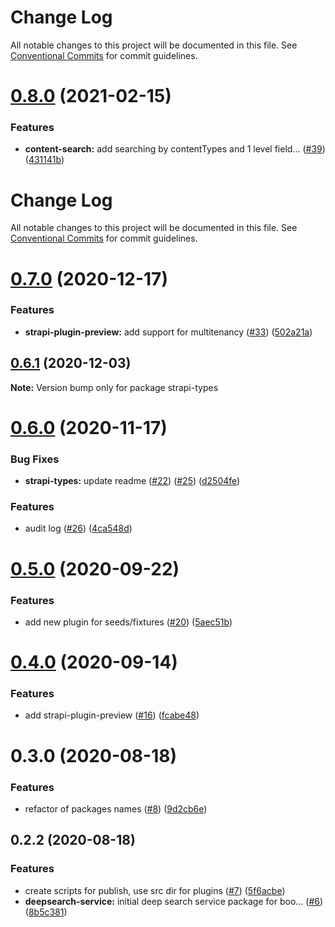 # Change Log

All notable changes to this project will be documented in this file.
See [Conventional Commits](https://conventionalcommits.org) for commit guidelines.

# [0.8.0](https://github.com/VirtusLab/strapi-molecules/compare/strapi-types@0.7.0...strapi-types@0.8.0) (2021-02-15)


### Features

* **content-search:** add searching by contentTypes and 1 level field… ([#39](https://github.com/VirtusLab/strapi-molecules/issues/39)) ([431141b](https://github.com/VirtusLab/strapi-molecules/commit/431141b4614a2251557c988a95d168ad876fb940))





# Change Log

All notable changes to this project will be documented in this file. See
[Conventional Commits](https://conventionalcommits.org) for commit guidelines.

# [0.7.0](https://github.com/VirtusLab/strapi-molecules/compare/strapi-types@0.6.1...strapi-types@0.7.0) (2020-12-17)

### Features

- **strapi-plugin-preview:** add support for multitenancy
  ([#33](https://github.com/VirtusLab/strapi-molecules/issues/33))
  ([502a21a](https://github.com/VirtusLab/strapi-molecules/commit/502a21aacb13c9465ac76fa05143b006d92c0b13))

## [0.6.1](https://github.com/VirtusLab/strapi-molecules/compare/strapi-types@0.6.0...strapi-types@0.6.1) (2020-12-03)

**Note:** Version bump only for package strapi-types

# [0.6.0](https://github.com/VirtusLab/strapi-molecules/compare/strapi-types@0.5.0...strapi-types@0.6.0) (2020-11-17)

### Bug Fixes

- **strapi-types:** update readme
  ([#22](https://github.com/VirtusLab/strapi-molecules/issues/22))
  ([#25](https://github.com/VirtusLab/strapi-molecules/issues/25))
  ([d2504fe](https://github.com/VirtusLab/strapi-molecules/commit/d2504fe9121ac7aecd3fb7a4b9e4fb828343a950))

### Features

- audit log ([#26](https://github.com/VirtusLab/strapi-molecules/issues/26))
  ([4ca548d](https://github.com/VirtusLab/strapi-molecules/commit/4ca548d18deaa6cdea82beb077c696d6cf134562))

# [0.5.0](https://github.com/VirtusLab/strapi-molecules/compare/strapi-types@0.4.0...strapi-types@0.5.0) (2020-09-22)

### Features

- add new plugin for seeds/fixtures
  ([#20](https://github.com/VirtusLab/strapi-molecules/issues/20))
  ([5aec51b](https://github.com/VirtusLab/strapi-molecules/commit/5aec51b8d0a064488836692792ff7a375768c3f5))

# [0.4.0](https://github.com/VirtusLab/strapi-molecules/compare/strapi-types@0.3.0...strapi-types@0.4.0) (2020-09-14)

### Features

- add strapi-plugin-preview
  ([#16](https://github.com/VirtusLab/strapi-molecules/issues/16))
  ([fcabe48](https://github.com/VirtusLab/strapi-molecules/commit/fcabe488004560ae8b7ac58087b33d7378445253))

# 0.3.0 (2020-08-18)

### Features

- refactor of packages names
  ([#8](https://github.com/VirtusLab/strapi-molecules/issues/8))
  ([9d2cb6e](https://github.com/VirtusLab/strapi-molecules/commit/9d2cb6ee87bc7e57a9ad41f90e7ac20207df9028))

## 0.2.2 (2020-08-18)

### Features

- create scripts for publish, use src dir for plugins
  ([#7](https://github.com/VirtusLab/strapi-molecules/issues/7))
  ([5f6acbe](https://github.com/VirtusLab/strapi-molecules/commit/5f6acbecb7d51d0ef7f63278b47cd2e136706c52))
- **deepsearch-service:** initial deep search service package for boo…
  ([#6](https://github.com/VirtusLab/strapi-molecules/issues/6))
  ([8b5c381](https://github.com/VirtusLab/strapi-molecules/commit/8b5c381f6f1ad3bff8263435b86d176d6d89b64a))

